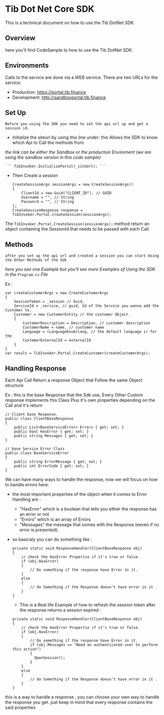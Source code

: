 
# Tib Dot Net Core  SDK 

This is a technical document on how to use the Tib DotNet SDK.

## Overview 

here you'll find CodeSample to how to use the Tib DotNet SDK. 

## Environments

Calls to the service are done via a WEB service. There are two URLs for the service:
* Production: https://portal.tib.finance    
* Development: http://sandboxportal.tib.finance

## Set Up 
` Before you using the SDK you need to set the api url up and get a session id. `


* Initialize the siteurl by using this line under: this Allows the SDK to know which Api to Call the methods from.

*the link can be either the Sandbox or the production Envirement (we are using the sandbox version in this code sample)*

    ``` TibInvoker.InitializePortal(_siteUrl); ```

* Then Create a session

    ```   
    CreateSessionArgs sessionArgs = new CreateSessionArgs()
    {
        ClientId = new Guid("CLIENT_ID"), // GUID
        Username = "", // String
        Password = "", // String
    };
    CreateSessionResponse response = TibInvoker.Portal.CreateSession(sessionArgs); 
    ```
    
The ``` TibInvoker.Portal.CreateSession(sessionArgs); ``` method return an object containing the SessionId that needs to be passed with each Call.

## Methods 

` after you set up the api url and created a session you can start Using the Other Methods of the Sdk `

*here you see one Example but you'll see more Examples of Using the SDK in the ```Program.cs``` File*

Ex :

``` 
var createCustomerArgs = new CreateCustomerArgs
{
    SessionToken = _session // Guid,
    ServiceId = _service, // guid, Id of the Service you wanna add the Customer to.
    Customer = new CustomerEntity // the customer Object.
    {
        CustomerDescription = Description, // customer description
        CustomerName = name, // customer name
        Language = (LanguageEnum)lang, // the default language ir for the 
        CustomerExternalId = externalId
    }
}
var result = TibInvoker.Portal.CreateCustomer(createCustomerArgs);
```
## Handling Response 

Each Api Call Return a response Object that Follow the same Object structure 

Ex : this is the base Response that the Sdk use, Every Other Custom response implements this Class Plus it's own properties depending on the Call and it's return 

```
// Client base Response.
public class ClientBaseResponse
{
    public List<BaseServiceError> Errors { get; set; }
    public bool HasError { get; set; }
    public string Messages { get; set; }
}

// base Service Error Class
public class BaseServiceError
{
    public string ErrorMessage { get; set; }
    public int ErrorCode { get; set; }
}
```
We can have many ways to handle the response, now we will focus on how to handle errors here:
- the most important properties of the object when it comes to Error Handling are :
    * "HasError" which is a boolean that tells you either the response has an error or not 
    * "Errors" which is an array of Errors
    * "Messages" the message that somes with the Response (eeven if no error is presented).

- so basicaly you can do something like : 
    ```
    private static void ResponseHandler(ClientBaseResponse obj)
    {
        // check the HasError Propertie if it's true or false.
        if (obj.HasError)
        { 
            // Do something if the response have Error in it.
        }
        else
        {
            // do Something if the Response doesn't have error in it .
        }
    }
    ```
    * This is a Real life Example of how to refresh the session token after the response returns a session expired :
    ```
    private static void ResponseHandler(ClientBaseResponse obj)
    {
        // check the HasError Propertie if it's true or false.
        if (obj.HasError)
        { 
            // Do something if the response have Error in it.
            if (obj.Messages == "Need an authenticated user to perform this action")
            {
              OpenSession();
            }
        }
        else
        {
            // do Something if the Response doesn't have error in it .
        }
    }      
    ```
this is a way to handle a response , you can choose your own way to handle the response you get. 
just keep in mind that every response contains the said properties
